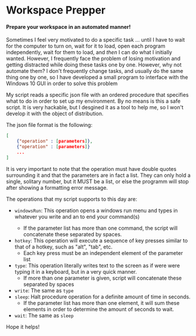 # Workspace Prepper
#### Prepare your workspace in an automated manner!

Sometimes I feel very motivated to do a specific task ... until I have to wait for the computer to turn on, wait for it to load, open each program independently, wait for them to load, and _then_ I can do what I initially wanted. However, I frequently face the problem of losing motivation and getting distracted while doing these tasks one by one. However, why not automate them? I don't frequently change tasks, and usually do the same thing one by one, so I have developed a small program to interface with the Windows 10 GUI in order to solve this problem

My script reads a specific json file with an ordered procedure that specifies what to do in order to set up my environment. By no means is this a safe script. It is very hackable, but I desgined it as a tool to help me, so I won't develop it with the object of distribution.

The json file format is the following:
```json
[
    {"operation" : [parameters]},
    {"operation" : [parameters]}
    ...
]
```
It is very important to note that the operation must have double quotes surrounding it and that the parameters are in fact a list. They can only hold a single, solitary number, but it MUST be a list, or else the programm will stop after showing a formatting error message.

The operations that my script supports to this day are:
* `windowsRun`: This operation opens a windows run menu and types in whatever you write and an <enter> to end your command(s)
    + If the parameter list has more than one command, the script will concatenate these separated by spaces.
* `hotkey`: This operation will execute a sequence of key presses similar to that of a hotkey, such as "alt", "tab", etc. 
    + Each key press must be an independent element of the parameter list
* `type`: This operation literally writes text to the screen as if were were typing it in a keyboard, but in a very quick manner.
    + If more than one parameter is given, script will concatenate these separated by spaces
* `write`: The same as `type`
* `sleep`: Halt procedure operation for a definite amount of time in seconds.
    + If the parameter list has more than one element, it will sum these elements in order to determine the amount of seconds to wait. 
* `wait`: The same as `sleep`

Hope it helps!
